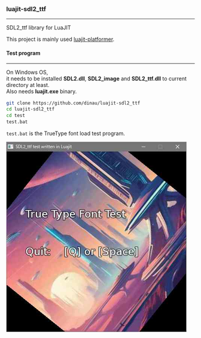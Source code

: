 ### luajit-sdl2_ttf

---

SDL2_ttf library for LuaJIT

This project is mainly used [luajit-platformer](https://github.com/dinau/luajit-platformer).

#### Test program

---

On Windows OS,  
it needs to be installed **SDL2.dll**, **SDL2_image** and **SDL2_ttf.dll** to current directory at least.  
Also needs **luajit.exe** binary.

```sh
git clone https://github.com/dinau/luajit-sdl2_ttf
cd luajit-sdl2_ttf
cd test
test.bat
```

`test.bat` is the TrueType font load test program.

![test.jpg](test/img/test.jpg)
